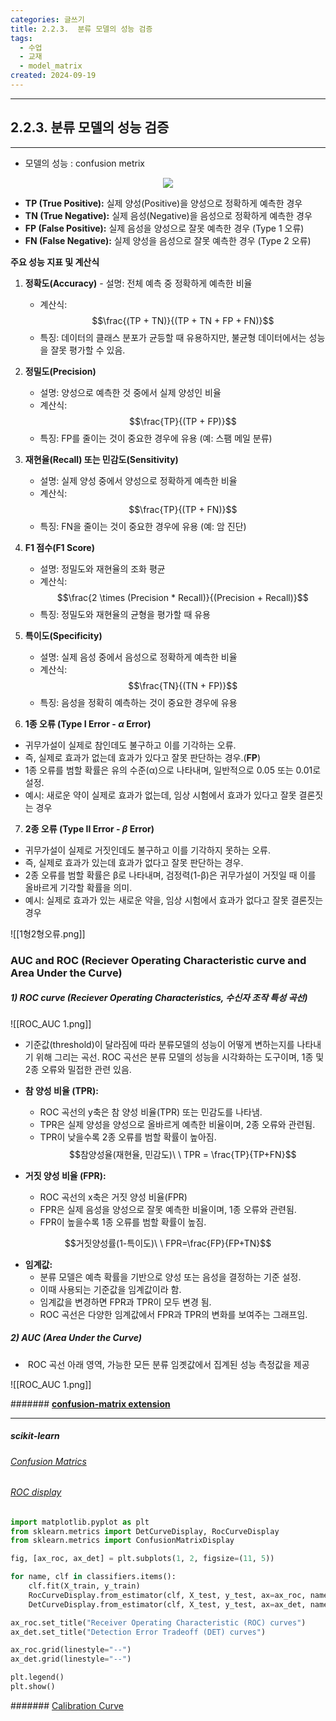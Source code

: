 ```yaml
---
categories: 글쓰기
title: 2.2.3.  분류 모델의 성능 검증
tags:
  - 수업
  - 교재
  - model_matrix
created: 2024-09-19
---
```


---
## 2.2.3. 분류 모델의 성능 검증
---


- 모델의 성능 : confusion metrix 

<center>
	<img src="https://miro.medium.com/v2/resize:fit:720/format:webp/0*TsXuwwoeyoRWQZZG.jpg">
</center>

- **TP (True Positive):** 실제 양성(Positive)을 양성으로 정확하게 예측한 경우
- **TN (True Negative):** 실제 음성(Negative)을 음성으로 정확하게 예측한 경우
- **FP (False Positive):** 실제 음성을 양성으로 잘못 예측한 경우 (Type 1 오류)
- **FN (False Negative):** 실제 양성을 음성으로 잘못 예측한 경우 (Type 2 오류)

**주요 성능 지표 및 계산식**

1) **정확도(Accuracy)**
        - 설명: 전체 예측 중 정확하게 예측한 비율
    - 계산식: $$\frac{(TP + TN)}{(TP + TN + FP + FN)}$$
    - 특징: 데이터의 클래스 분포가 균등할 때 유용하지만, 불균형 데이터에서는 성능을 잘못 평가할 수 있음.

2) **정밀도(Precision)**
    - 설명: 양성으로 예측한 것 중에서 실제 양성인 비율
    - 계산식: $$\frac{TP}{(TP + FP)}$$
    - 특징: FP를 줄이는 것이 중요한 경우에 유용 (예: 스팸 메일 분류)

3) **재현율(Recall) 또는 민감도(Sensitivity)**
    - 설명: 실제 양성 중에서 양성으로 정확하게 예측한 비율
    - 계산식: $$\frac{TP}{(TP + FN)}$$
    - 특징: FN을 줄이는 것이 중요한 경우에 유용 (예: 암 진단)

4) **F1 점수(F1 Score)**
    - 설명: 정밀도와 재현율의 조화 평균
    - 계산식: $$\frac{2 \times (Precision * Recall)}{(Precision + Recall)}$$
    - 특징: 정밀도와 재현율의 균형을 평가할 때 유용

5) **특이도(Specificity)**
    - 설명: 실제 음성 중에서 음성으로 정확하게 예측한 비율
    - 계산식: $$\frac{TN}{(TN + FP)}$$
    - 특징: 음성을 정확히 예측하는 것이 중요한 경우에 유용

6) **1종 오류 (Type I Error - $\alpha$ Error)**
- 귀무가설이 실제로 참인데도 불구하고 이를 기각하는 오류.
- 즉, 실제로 효과가 없는데 효과가 있다고 잘못 판단하는 경우.(**FP**)
- 1종 오류를 범할 확률은 유의 수준(α)으로 나타내며, 일반적으로 0.05 또는 0.01로 설정.
- 예시: 새로운 약이 실제로 효과가 없는데, 임상 시험에서 효과가 있다고 잘못 결론짓는 경우

7) **2종 오류 (Type II Error - $\beta$ Error)**
- 귀무가설이 실제로 거짓인데도 불구하고 이를 기각하지 못하는 오류.
- 즉, 실제로 효과가 있는데 효과가 없다고 잘못 판단하는 경우.
- 2종 오류를 범할 확률은 β로 나타내며, 검정력(1-β)은 귀무가설이 거짓일 때 이를 올바르게 기각할 확률을 의미.
- 예시: 실제로 효과가 있는 새로운 약을, 임상 시험에서 효과가 없다고 잘못 결론짓는 경우

![[1형2형오류.png]]

### AUC and ROC (Reciever Operating Characteristic curve and Area Under the Curve)

##### **1) ROC curve (Reciever Operating Characteristics, 수신자 조작 특성 곡선)**

![[ROC_AUC 1.png]]

- 기준값(threshold)이 달라짐에 따라 분류모델의 성능이 어떻게 변하는지를 나타내기 위해 그리는 곡선. ROC 곡선은 분류 모델의 성능을 시각화하는 도구이며, 1종 및 2종 오류와 밀접한 관련 있음.

- **참 양성 비율 (TPR):**
    - ROC 곡선의 y축은 참 양성 비율(TPR) 또는 민감도를 나타냄.
    - TPR은 실제 양성을 양성으로 올바르게 예측한 비율이며, 2종 오류와 관련됨.
    - TPR이 낮을수록 2종 오류를 범할 확률이 높아짐.
$$참양성율(재현율, 민감도)\ \ TPR = \frac{TP}{TP+FN}$$
- **거짓 양성 비율 (FPR):**
    - ROC 곡선의 x축은 거짓 양성 비율(FPR)
    - FPR은 실제 음성을 양성으로 잘못 예측한 비율이며, 1종 오류와 관련됨.
    - FPR이 높을수록 1종 오류를 범할 확률이 높짐.

$$거짓양성률(1-특이도)\ \ FPR=\frac{FP}{FP+TN}$$
- **임계값:**
    - 분류 모델은 예측 확률을 기반으로 양성 또는 음성을 결정하는 기준 설정.
    - 이때 사용되는 기준값을 임계값이라 함.
    - 임계값을 변경하면 FPR과 TPR이 모두 변경 됨.
    - ROC 곡선은 다양한 임계값에서 FPR과 TPR의 변화를 보여주는 그래프임.

##### 2) AUC (Area Under the Curve)

-  ROC 곡선 아래 영역, 가능한 모든 분류 임곗값에서 집계된 성능 측정값을 제공

![[ROC_AUC 1.png]]


####### [**confusion-matrix extension**](https://www.ml-science.com/confusion-matrix)


----
##### scikit-learn
###### [Confusion Matrics](https://scikit-learn.org/stable/modules/generated/sklearn.metrics.ConfusionMatrixDisplay.html)

###### [ROC display](https://scikit-learn.org/stable/auto_examples/model_selection/plot_det.html#sphx-glr-auto-examples-model-selection-plot-det-py)
```python
import matplotlib.pyplot as plt
from sklearn.metrics import DetCurveDisplay, RocCurveDisplay
from sklearn.metrics import ConfusionMatrixDisplay

fig, [ax_roc, ax_det] = plt.subplots(1, 2, figsize=(11, 5))

for name, clf in classifiers.items():
    clf.fit(X_train, y_train)
    RocCurveDisplay.from_estimator(clf, X_test, y_test, ax=ax_roc, name=name)
    DetCurveDisplay.from_estimator(clf, X_test, y_test, ax=ax_det, name=name)

ax_roc.set_title("Receiver Operating Characteristic (ROC) curves")
ax_det.set_title("Detection Error Tradeoff (DET) curves")

ax_roc.grid(linestyle="--")
ax_det.grid(linestyle="--")

plt.legend()
plt.show()
```

####### [Calibration Curve](https://scikit-learn.org/stable/auto_examples/calibration/plot_compare_calibration.html)
